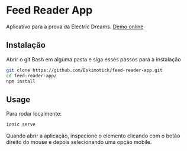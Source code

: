 # Feed Reader App

Aplicativo para a prova da Electric Dreams. [Demo online](https://feed-reader-app.herokuapp.com/#/home)

## Instalação

Abrir o git Bash em alguma pasta e siga esses passos para a instalação

```bash 
git clone https://github.com/Eskimotick/feed-reader-app.git
cd feed-reader-app/
npm install
```

## Usage

Para rodar localmente:

```bash
ionic serve
```

Quando abrir a aplicação, inspecione o elemento clicando com o botão direito do mouse e depois selecionando uma opção mobile.